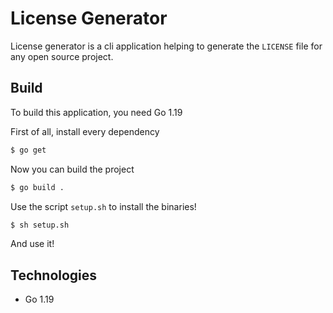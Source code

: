 # License Generator

License generator is a cli application helping to generate the `LICENSE` file for any open source project.

## Build

To build this application, you need Go 1.19

First of all, install every dependency

```bash
$ go get
```

Now you can build the project

```bash
$ go build .
```

Use the script `setup.sh` to install the binaries!

```bash
$ sh setup.sh
```

And use it!

## Technologies

- Go 1.19